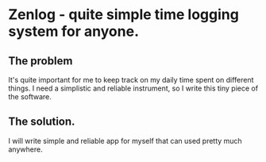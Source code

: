 # Zenlog - quite simple time logging system for anyone.

## The problem

It's quite important for me to keep track on my daily time spent on different things.
I need a simplistic and reliable instrument, so I write this tiny piece of the software.

## The solution.

I will write simple and reliable app for myself that can used pretty much anywhere.